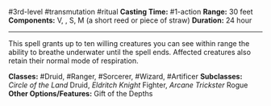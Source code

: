 #3rd-level #transmutation #ritual
**Casting Time:** #1-action
**Range:** 30 feet
**Components:** V, , S, M (a short reed or piece of straw)
**Duration:** 24 hour

---

This spell grants up to ten willing creatures you can see within range the ability to breathe underwater until the spell ends. Affected creatures also retain their normal mode of respiration.


**Classes:** #Druid, #Ranger, #Sorcerer, #Wizard, #Artificer
**Subclasses:** *Circle of the Land* Druid, *Eldritch Knight* Fighter, *Arcane Trickster* Rogue
**Other Options/Features:** Gift of the Depths
